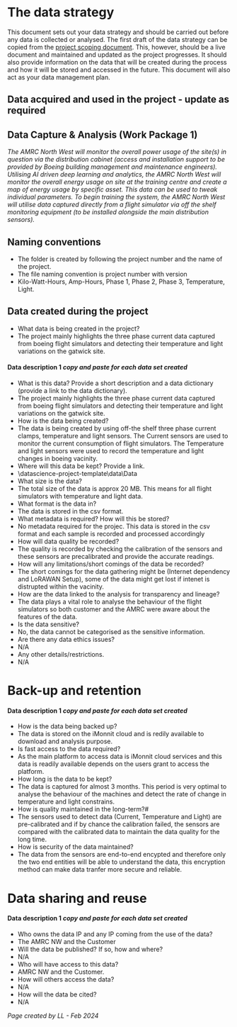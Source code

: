 # The data strategy

This document sets out your data strategy and should be carried out before any data is collected or analysed. The first draft of the data strategy can be copied from the [project scoping document](/docs/0.ProjectManagement/ProjectScoping.md). This, however, should be a live document and maintained and updated as the project progresses. It should also provide information on the data that will be created during the process and how it will be stored and accessed in the future. This document will also act as your data management plan.

## Data acquired and used in the project - update as required 

## Data Capture & Analysis (Work Package 1)
*The AMRC North West will monitor the overall power usage of the site(s) in question via the distribution cabinet (access
and installation support to be provided by Boeing building management and maintenance engineers).
Utilising AI driven deep learning and analytics, the AMRC North West will monitor the overall energy usage on site at
the training centre and create a map of energy usage by specific asset. This data can be used to tweak individual
parameters.
To begin training the system, the AMRC North West will utilise  data captured directly from a flight simulator via off the shelf monitoring equipment (to be
installed alongside the main distribution sensors).*



## Naming conventions

* The folder  is created by following the project number and the name of the project.
* The file naming convention is project number with version 
* Kilo-Watt-Hours, Amp-Hours, Phase 1, Phase 2, Phase 3, Temperature, Light. 

## Data created during the project

* What data is being created in the project? 
* The project mainly highlights the three phase current data captured from boeing flight simulators and detecting their temperature and light variations on the gatwick site. 

#### Data description 1 *copy and paste for each data set created* 
* What is this data? Provide a short description and a data dictionary (provide a link to the data dictionary).
* The project mainly highlights the three phase current data captured from boeing flight simulators and detecting their temperature and light variations on the gatwick site. 
* How is the data being created?
* The data is being created by using off-the shelf three phase current clamps, temperature and light sensors. The Current sensors are used to monitor the current consumption of flight simulators. The Temperature and light sensors were used to record the temperature and light changes in boeing vacinity.  
* Where will this data be kept? Provide a link. 
* \datascience-project-template\data\Data
* What size is the data?
* The total size of the data is approx 20 MB. This means for all flight simulators with temperature and light data.
* What format is the data in? 
* The data is stored in the csv format. 
* What metadata is required? How will this be stored?
* No metadata required for the projec. This data is stored in the csv format and each sample is recorded and processed accordingly
* How will data quality be recorded?
* The quality is recorded by checking the calibration of the sensors and these sensors are precalibrated and provide the accurate readings.
* How will any limitations/short comings of the data be recorded? 
* The short comings for the data gathering might be (Internet dependency and LoRAWAN Setup), some of the data might get lost if intenet is distrupted within the vacinity. 
* How are the data linked to the analysis for transparency and lineage? 
* The data plays a vital role to analyse the behaviour of the flight simulators so both customer and the AMRC were aware about the features of the data.
* Is the data sensitive?
* No, the data cannot be categorised as the sensitive information.
* Are there any data ethics issues? 
* N/A
* Any other details/restrictions.
* N/A

# Back-up and retention

#### Data description 1 *copy and paste for each data set created*
* How is the data being backed up?
* The data is stored on the iMonnit cloud and is redily available to download and analysis purpose.
* Is fast access to the data required?  
* As the main platform to access data is iMonnit cloud services and this data is   readily available depends on the users grant to access the platform.
* How long is the data to be kept?
* The data is captured for almost 3 months. This period is very optimal to analyse the behaviour of the machines and detect the rate of change in temperature and light constrains.
* How is quality maintained in the long-term?#
* The sensors used to detect data (Current, Temperature and Light) are pre-calibrated and if by chance the calibration failed, the sensors are compared with the calibrated data to maintain the data quality for the long time. 
* How is security of the data maintained?
* The data from the sensors are end-to-end encypted and therefore only the two end entities will be able to understand the data, this encryption method can make data tranfer more secure and reliable. 

# Data sharing and reuse

#### Data description 1 *copy and paste for each data set created*
* Who owns the data IP and any IP coming from the use of the data?
* The AMRC NW and the Customer 
* Will the data be published? If so, how and where?
* N/A
* Who will have access to this data? 
* AMRC NW and the Customer.
* How will others access the data?
* N/A
* How will the data be cited? 
* N/A



 *Page created by LL - Feb 2024*

